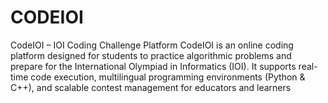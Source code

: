 # CODEIOI
CodeIOI – IOI Coding Challenge Platform CodeIOI is an online coding platform designed for students to practice algorithmic problems and prepare for the International Olympiad in Informatics (IOI). It supports real-time code execution, multilingual programming environments (Python &amp; C++), and scalable contest management for educators and learners
